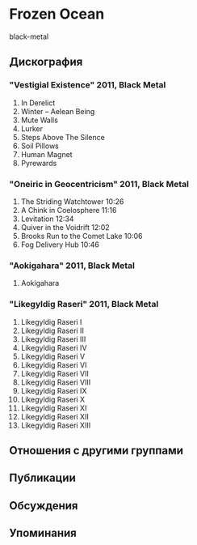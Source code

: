 # Frozen Ocean

black-metal

## Дискография

### "Vestigial Existence" 2011, Black Metal

01. In Derelict
02. Winter – Aelean Being
03. Mute Walls
04. Lurker
05. Steps Above The Silence
06. Soil Pillows
07. Human Magnet
08. Pyrewards

### "Oneiric in Geocentricism" 2011, Black Metal

1. The Striding Watchtower  10:26    
2. A Chink in Coelosphere  11:16    
3. Levitation  12:34    
4. Quiver in the Voidrift  12:02    
5. Brooks Run to the Comet Lake  10:06    
6. Fog Delivery Hub  10:46 

### "Aokigahara" 2011, Black Metal

1.  Aokigahara

### "Likegyldig Raseri" 2011, Black Metal

1. Likegyldig Raseri I	 
2. Likegyldig Raseri II	 
3. Likegyldig Raseri III	 
4. Likegyldig Raseri IV	 
5. Likegyldig Raseri V	 
6. Likegyldig Raseri VI	 
7. Likegyldig Raseri VII	 
8. Likegyldig Raseri VIII	 
9. Likegyldig Raseri IX	 
10. Likegyldig Raseri X	 
11. Likegyldig Raseri XI	 
12. Likegyldig Raseri XII	 
13. Likegyldig Raseri XIII


## Отношения с другими группами


## Публикации


## Обсуждения


## Упоминания

